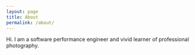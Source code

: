 ```yaml
---
layout: page
title: About
permalink: /about/
---
```


Hi.
I am a software performance engineer and vivid learner of professional photography.
